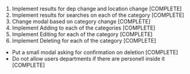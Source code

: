 1. Implement results for dep change and location change [COMPLETE]
2. Implement results for searches on each of the category [COMPLETE]
3. Change modal based on category change [COMPLETE]
4. Implement Adding to each of the categories [COMPLETE]
5. Implement Editing for each of the category [COMPLETE]
6. Implement Deleting for each of the category [COMPLETE]

- Put a small modal asking for confirmation on deletion [COMPLETE]
- Do not allow users departments if there are personell inside it [COMPLETE]
